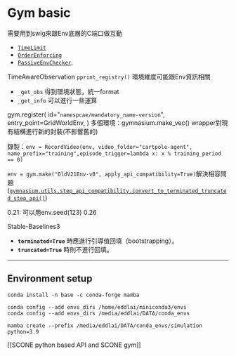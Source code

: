 # Gym basic
需要用到swig來跟Env底層的C端口做互動
- [`TimeLimit`](https://gymnasium.farama.org/api/wrappers/misc_wrappers/#gymnasium.wrappers.TimeLimit "gymnasium.wrappers.TimeLimit")
- [`OrderEnforcing`](https://gymnasium.farama.org/api/wrappers/misc_wrappers/#gymnasium.wrappers.OrderEnforcing "gymnasium.wrappers.OrderEnforcing")
- [`PassiveEnvChecker`](https://gymnasium.farama.org/api/wrappers/misc_wrappers/#gymnasium.wrappers.PassiveEnvChecker "gymnasium.wrappers.PassiveEnvChecker").

TimeAwareObservation
`pprint_registry()`
環境維度可能跟Env資訊相關
- `_get_obs` 得到環境狀態，統一format
- `_get_info` 可以進行一些運算

gym.register(
    id="`namespcae/mandatory_name-version`",
    entry_point=GridWorldEnv,
)
多個環境：gymnasium.make_vec()
wrapper對現有結構進行新的封裝(不影響舊的)

錄製：`env = RecordVideo(env, video_folder="cartpole-agent", name_prefix="training",episode_trigger=lambda x: x % training_period == 0)`

`env = gym.make("OldV21Env-v0", apply_api_compatibility=True)`解決相容問題
([`gymnasium.utils.step_api_compatibility.convert_to_terminated_truncated_step_api()`](https://gymnasium.farama.org/api/utils/#gymnasium.utils.step_api_compatibility.convert_to_terminated_truncated_step_api "gymnasium.utils.step_api_compatibility.convert_to_terminated_truncated_step_api"))

0.21: 可以用env.seed(123)
0.26

Stable-Baselines3
- **`terminated=True`** 時應進行引導值回填（bootstrapping）。
- **`truncated=True`** 時則不進行回填。

---
## Environment setup
`conda install -n base -c conda-forge mamba`

```
conda config --add envs_dirs /home/eddlai/miniconda3/envs
conda config --add envs_dirs /media/eddlai/DATA/conda_envs

```
`mamba create --prefix /media/eddlai/DATA/conda_envs/simulation python=3.9`

[[SCONE python based API and SCONE gym]]

